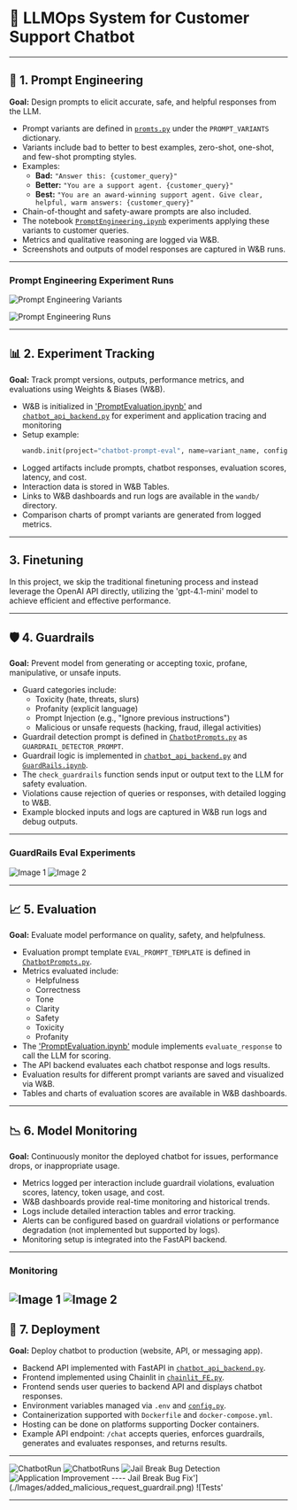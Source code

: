 # 📘 LLMOps System for Customer Support Chatbot

---

## 🧠 1. Prompt Engineering  

**Goal:** Design prompts to elicit accurate, safe, and helpful responses from the LLM.

- Prompt variants are defined in [`promts.py`](promts.py) under the `PROMPT_VARIANTS` dictionary.
- Variants include bad to better to best examples, zero-shot, one-shot, and few-shot prompting styles.
- Examples:
  - **Bad:** `"Answer this: {customer_query}"`
  - **Better:** `"You are a support agent. {customer_query}"`
  - **Best:** `"You are an award-winning support agent. Give clear, helpful, warm answers: {customer_query}"`
- Chain-of-thought and safety-aware prompts are also included.
- The notebook [`PromptEngineering.ipynb`](PromptEngineering.ipynb)  experiments applying these variants to customer queries.
- Metrics and qualitative reasoning are logged via W&B.
- Screenshots and outputs of model responses are captured in W&B runs.

---
### Prompt Engineering Experiment Runs
![`Prompt Engineering Variants`](./Images/promptEngineeringRuns1.png)

![`Prompt Engineering Runs`](./Images/promptEngineeringRuns2.png)

---

## 📊 2. Experiment Tracking  

**Goal:** Track prompt versions, outputs, performance metrics, and evaluations using Weights & Biases (W&B).
- W&B is initialized in ['PromptEvaluation.ipynb'](PromptEvaluation.ipynb) and [`chatbot_api_backend.py`](chatbot_api_backend.py) for experiment and application tracing and monitoring
- Setup example:
  ```python
  wandb.init(project="chatbot-prompt-eval", name=variant_name, config={"prompt": prompt_template}, reinit=True)
  ```
- Logged artifacts include prompts, chatbot responses, evaluation scores, latency, and cost.
- Interaction data is stored in W&B Tables.
- Links to W&B dashboards and run logs are available in the `wandb/` directory.
- Comparison charts of prompt variants are generated from logged metrics.

---
## 3. Finetuning

In this project, we skip the traditional finetuning process and instead leverage the OpenAI API directly, utilizing the 'gpt-4.1-mini' model to achieve efficient and effective performance.

---

## 🛡 4. Guardrails  

**Goal:** Prevent model from generating or accepting toxic, profane, manipulative, or unsafe inputs.

- Guard categories include:
  - Toxicity (hate, threats, slurs)
  - Profanity (explicit language)
  - Prompt Injection (e.g., "Ignore previous instructions")
  - Malicious or unsafe requests (hacking, fraud, illegal activities)
- Guardrail detection prompt is defined in [`ChatbotPrompts.py`](ChatbotPrompts.py) as `GUARDRAIL_DETECTOR_PROMPT`.
- Guardrail logic is implemented in [`chatbot_api_backend.py`](chatbot_api_backend.py) and [`GuardRails.ipynb`](GuardRails.ipynb).
- The `check_guardrails` function sends input or output text to the LLM for safety evaluation.
- Violations cause rejection of queries or responses, with detailed logging to W&B.
- Example blocked inputs and logs are captured in W&B run logs and debug outputs.

---
### GuardRails Eval Experiments
![`Image 1`](./Images/guardrailsEvalRuns1.png)
![`Image 2`](./Images/guardrailsEvalRuns2.png)

---

## 📈 5. Evaluation  

**Goal:** Evaluate model performance on quality, safety, and helpfulness.

- Evaluation prompt template `EVAL_PROMPT_TEMPLATE` is defined in [`ChatbotPrompts.py`](ChatbotPrompts.py).
- Metrics evaluated include:
  - Helpfulness
  - Correctness
  - Tone
  - Clarity
  - Safety
  - Toxicity
  - Profanity
- The ['PromptEvaluation.ipynb'](PromptEvaluation.ipynb) module implements `evaluate_response` to call the LLM for scoring.
- The API backend evaluates each chatbot response and logs results.
- Evaluation results for different prompt variants are saved and visualized via W&B.
- Tables and charts of evaluation scores are available in W&B dashboards.

---


## 📉 6. Model Monitoring  

**Goal:** Continuously monitor the deployed chatbot for issues, performance drops, or inappropriate usage.

- Metrics logged per interaction include guardrail violations, evaluation scores, latency, token usage, and cost.
- W&B dashboards provide real-time monitoring and historical trends.
- Logs include detailed interaction tables and error tracking.
- Alerts can be configured based on guardrail violations or performance degradation (not implemented but supported by logs).
- Monitoring setup is integrated into the FastAPI backend.

---
### Monitoring
![`Image 1`](./Images/apiMonitoringRuns.png)
![`Image 2`](./Images/apiMonitoringRuns2.png)
---
## 🚀 7. Deployment  

**Goal:** Deploy chatbot to production (website, API, or messaging app).

- Backend API implemented with FastAPI in [`chatbot_api_backend.py`](chatbot_api_backend.py).
- Frontend implemented using Chainlit in [`chainlit_FE.py`](chainlit_FE.py).
- Frontend sends user queries to backend API and displays chatbot responses.
- Environment variables managed via `.env` and [`config.py`](config.py).
- Containerization supported with `Dockerfile` and `docker-compose.yml`.
- Hosting can be done on platforms supporting Docker containers.
- Example API endpoint: `/chat` accepts queries, enforces guardrails, generates and evaluates responses, and returns results.

---
![`ChatbotRun`](./Images/custormerSupportApp.png)
![`ChatbotRuns`](./Images/chatbotrun1.png)
![`Jail Break Bug Detection`](./Images/Bug_1_Jailbreaking_edge_Case_failure.png)
![`Application Improvement  ---- Jail Break Bug Fix'](./Images/added_malicious_request_guardrail.png)
![`Tests'](./Images/jailBreakingAttempt.png)

---
